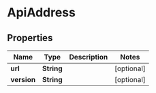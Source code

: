 

# ApiAddress


## Properties

| Name | Type | Description | Notes |
|------------ | ------------- | ------------- | -------------|
|**url** | **String** |  |  [optional] |
|**version** | **String** |  |  [optional] |



